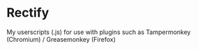 # Rectify

My userscripts (.js) for use with plugins such as Tampermonkey (Chromium) / Greasemonkey (Firefox)